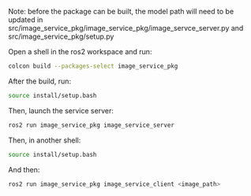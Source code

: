 Note: before the package can be built, the model path will need to be updated in src/image_service_pkg/image_service_pkg/image_servce_server.py and src/image_service_pkg/setup.py

Open a shell in the ros2 workspace and run:
```bash
colcon build --packages-select image_service_pkg
```

After the build, run:
```bash
source install/setup.bash
```

Then, launch the service server:
```bash
ros2 run image_service_pkg image_service_server
```

Then, in another shell:
```bash
source install/setup.bash
```

And then:
```bash
ros2 run image_service_pkg image_service_client <image_path>
```
